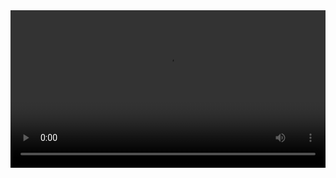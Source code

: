

<video width="100%" controls controlslist="nodownload nofullscreen noremoteplayback" disablePictureInPicture>
  <source src="https://api.keepwork.com/storage/v0/siteFiles/13000/raw#神秘空间2.webm" type="video/webm" />
  <source src="https://api.keepwork.com/storage/v0/siteFiles/13001/raw#神秘空间2.mp4" type="video/mp4" />
   
  你的浏览器不支持播放
</video>
<style>
video::-webkit-media-controls-fullscreen-button { display: none; } 
</style>